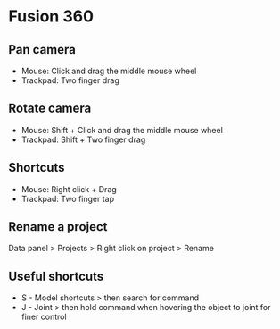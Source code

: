 # Fusion 360

## Pan camera

* Mouse: Click and drag the middle mouse wheel
* Trackpad: Two finger drag

## Rotate camera

* Mouse: Shift + Click and drag the middle mouse wheel
* Trackpad: Shift + Two finger drag

## Shortcuts

* Mouse: Right click + Drag
* Trackpad: Two finger tap

## Rename a project

Data panel > Projects > Right click on project > Rename

## Useful shortcuts

* S - Model shortcuts > then search for command
* J - Joint > then hold command when hovering the object to joint for finer control